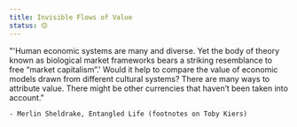 ```yaml
---
title: Invisible Flows of Value
status: 🟡
---
```


"'Human economic systems are many and diverse. Yet the body of theory known as biological market frameworks bears a striking resemblance to free “market capitalism”.' Would it help to compare the value of economic models drawn from different cultural systems? There are many ways to attribute value. There might be other currencies that haven’t been taken into account." 

    - Merlin Sheldrake, Entangled Life (footnotes on Toby Kiers)
